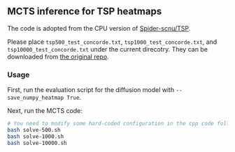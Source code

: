 ## MCTS inference for TSP heatmaps

The code is adopted from the CPU version
of [Spider-scnu/TSP](https://github.com/Spider-scnu/TSP/tree/master/MCTS-CPUver).

Please place `tsp500_test_concorde.txt`, `tsp1000_test_concorde.txt`, and `tsp10000_test_concorde.txt` under the current
direcotry. They can be downloaded from [the original repo](https://github.com/Spider-scnu/TSP/tree/master#dataset).

### Usage

First, run the evaluation script for the diffusion model with `--save_numpy_heatmap True`.

Next, run the MCTS code:

```bash
# You need to modify some hard-coded configuration in the cpp code following the instructions in the script before running it.
bash solve-500.sh
bash solve-1000.sh
bash solve-10000.sh
```
